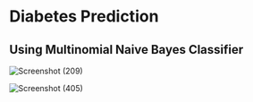 # Diabetes Prediction

## Using Multinomial Naive Bayes Classifier
![Screenshot (209)](https://github.com/Nada-21/Diabetes-care/assets/83358118/c79e3627-eeae-407f-83a8-f9e5992de6ca)


![Screenshot (405)](https://github.com/Nada-21/Diabetes-care/assets/83358118/9014903a-d884-45a5-a18c-89b723bb5211)
